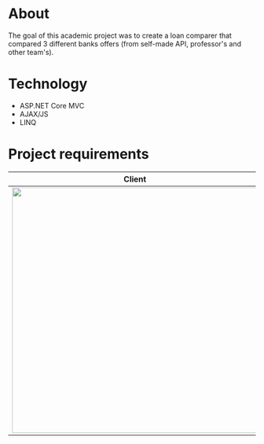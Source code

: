 # About
The goal of this academic project was to create a loan comparer that compared 3 different banks offers (from self-made API, professor's and other team's).

# Technology
- ASP.NET Core MVC
- AJAX/JS
- LINQ

# Project requirements
| Client  | Bank employee | 
| ------------- | ------------- |
| <img src="https://github.com/emusiaaa/LoanComparer/assets/115428064/5d0ed28e-c758-4a93-ac54-383514f4796d" width="500"/> | <img src="https://github.com/emusiaaa/LoanComparer/assets/115428064/dd7165f8-3bc3-4b9a-bec7-c1164c540ee3" width="300"/> |




